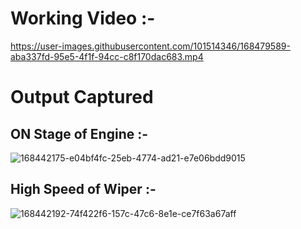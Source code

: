 # Working Video :-



https://user-images.githubusercontent.com/101514346/168479589-aba337fd-95e5-4f1f-94cc-c8f170dac683.mp4


# Output Captured

## ON Stage of Engine :-
![168442175-e04bf4fc-25eb-4774-ad21-e7e06bdd9015](https://user-images.githubusercontent.com/101514346/168479706-47d0aaf9-34af-475a-bb40-ed0a2d32856f.jpg)


## High Speed of Wiper :-

![168442192-74f422f6-157c-47c6-8e1e-ce7f63a67aff](https://user-images.githubusercontent.com/101514346/168480008-2dd75524-fbe1-49b8-b849-aedfa0bef22a.jpg)
